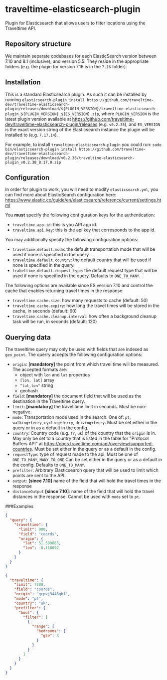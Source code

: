 # traveltime-elasticsearch-plugin
Plugin for Elasticsearch that allows users to filter locations using the Traveltime API.

## Repository structure
We maintain separate codebases for each ElasticSearch version between 7.10 and 8.1 (inclusive), and version 5.5. They reside in the appropriate folders (e.g. the plugin for version 7.16 is in the `7.16` folder).

## Installation
This is a standard Elasticsearch plugin. As such it can be installed by running `elasticsearch-plugin install https://github.com/traveltime-dev/traveltime-elasticsearch-plugin/releases/download/${PLUGIN_VERSION}/traveltime-elasticsearch-plugin_${PLUGIN_VERSION}_${ES_VERSION}.zip`,
where `PLUGIN_VERSION` is the latest plugin version available at https://github.com/traveltime-dev/traveltime-elasticsearch-plugin/releases (e.g. `v0.2.35`),
and `ES_VERSION` is the exact version string of the Elasticsearch instance the plugin will be installed to (e.g. `7.17.14`).

For example, to install `traveltime-elasticsearch-plugin` you could run: `sudo bin/elasticsearch-plugin install https://github.com/traveltime-dev/traveltime-elasticsearch-plugin/releases/download/v0.2.38/traveltime-elasticsearch-plugin_v0.2.38_8.17.0.zip`

## Configuration
In order for plugin to work, you will need to modify `elasticsearch.yml`, you can find more about ElasticSearch configuration here: https://www.elastic.co/guide/en/elasticsearch/reference/current/settings.html

You **must** specify the following configuration keys for the authentication:
 - `traveltime.app.id`: this is you API app id.
 - `traveltime.api.key`: this is the api key that corresponds to the app id.

You may additionally specify the following configuration options:
 - `traveltime.default.mode`: the default transportation mode that will be used if none is specified in the query.
 - `traveltime.default.country`: the default country that  will be used if none is specified in the query.
 - `trabeltime.default.request_type`: the default request type that will be used if none is specified in the query. Defaults to `ONE_TO_MANY`.
 
The following options are available since ES version 7.10 and control the cache that enables returning travel times in the response:
 - `traveltime.cache.size`: how many requests to cache (default: 50)
 - `traveltime.cache.expiry`: how long the travel times will be stored in the cache, in seconds (default: 60)
 - `traveltime.cache.cleanup.interval`: how often a background cleanup task will be run, in seconds (default: 120)

## Querying data
The traveltime query may only be used with fields that are indexed as `geo_point`. The querry accepts the following configuration options:
- `origin`: **[mandatory]** the point from which travel time will be measured. The accepted formats are:
    - object with `lon` and `lat` properties
    - `[lon, lat]` array
    - `"lat,lon"` string
    - geohash
- `field`: **[mandatory]** the document field that will be used as the destination in the Traveltime query.
- `limit`: **[mandatory]** the travel time limit in seconds. Must be non-negative.
- `mode`: Transportation mode used in the search. One of: `pt`, `walking+ferry`, `cycling+ferry`, `driving+ferry`.
Must be set either in the query or in as a default in the config.
- `country`: Country code (e.g. `fr`, `uk`) of the country that the `origin` is in.
May only be set to a country that is listed in the table for "Protocol Buffers API" at https://docs.traveltime.com/api/overview/supported-countries.
Must be set either in the query or as a default in the config.
- `requestType`: type of request made to the api.
Must be one of `ONE_TO_MANY`, `MANY_TO_ONE`
Can be set either in the query or as a default in the config.
Defaults to `ONE_TO_MANY`.
- `prefilter`: Arbitrary Elasticsearch query that will be used to limit which points are sent to the API.
- `output`: **[since 7.10]** name of the field that will hold the travel times in the response
- `distanceOutput` **[since 7.10]**: name of the field that will hold the travel distances in the response. Cannot be used with `mode` set to `pt`.

###Examples

```json
{
  "query": {
    "traveltime": {
      "limit": 900,
      "field": "coords",
      "origin": {
        "lat": 51.509865,
        "lon": -0.118092
      }
    }
  }
}    
```

```json
{
  "traveltime": {
    "limit": 7200,
    "field": "coords",
    "origin": "gcpvj3448qb1",
    "mode": "pt",
    "country": "uk",
    "prefilter": {
      "bool": {
        "filter": [
          {
            "range": {
              "bedrooms": {
                "gte": 3
              }
            }
          }
        ]
      }
    }
  }
}
```
